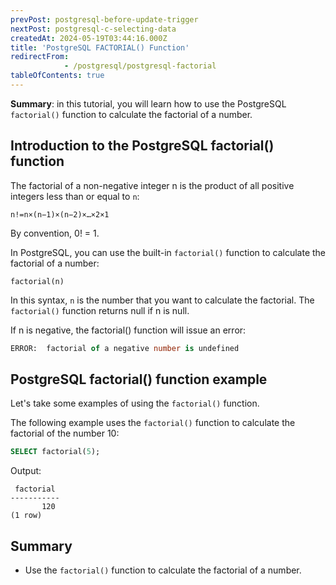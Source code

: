 ```yaml
---
prevPost: postgresql-before-update-trigger
nextPost: postgresql-c-selecting-data
createdAt: 2024-05-19T03:44:16.000Z
title: 'PostgreSQL FACTORIAL() Function'
redirectFrom: 
            - /postgresql/postgresql-factorial
tableOfContents: true
---
```


**Summary**: in this tutorial, you will learn how to use the PostgreSQL `factorial()` function to calculate the factorial of a number.

## Introduction to the PostgreSQL factorial() function

The factorial of a non-negative integer n is the product of all positive integers less than or equal to `n`:

```
n!=n×(n−1)×(n−2)×…×2×1
```

By convention, 0! = 1.

In PostgreSQL, you can use the built-in `factorial()` function to calculate the factorial of a number:

```
factorial(n)
```

In this syntax, `n` is the number that you want to calculate the factorial. The `factorial()` function returns null if n is null.

If n is negative, the factorial() function will issue an error:

```sql
ERROR:  factorial of a negative number is undefined
```

## PostgreSQL factorial() function example

Let's take some examples of using the `factorial()` function.

The following example uses the `factorial()` function to calculate the factorial of the number 10:

```sql
SELECT factorial(5);
```

Output:

```
 factorial
-----------
       120
(1 row)
```

## Summary

- Use the `factorial()` function to calculate the factorial of a number.
